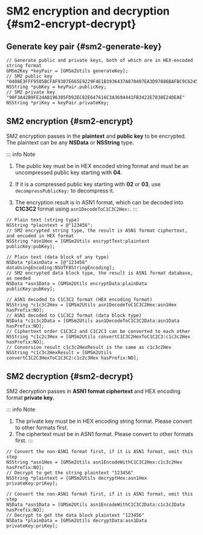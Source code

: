# SM2 encryption and decryption {#sm2-encrypt-decrypt}

## Generate key pair {#sm2-generate-key}

```objc
// Generate public and private keys, both of which are in HEX-encoded string format
GMSm2Key *keyPair = [GMSm2Utils generateKey];
// SM2 public key "0408E3FFF9505BCFAF9307E665E9229F4E1B3936437A870407EA3D97886BAFBC9C624537215DE9507BC0E2DD276CF74695C99DF42424F28E9004CDE4678F63D698"
NSString *pubKey = keyPair.publicKey;
// SM2 private key "90F3A42B9FE24AB196305FD92EC82E647616C3A3694441FB3422E7838E24DEAE"
NSString *priKey = keyPair.privateKey;
```

## SM2 encryption {#sm2-encrypt}

SM2 encryption passes in the **plaintext** and **public key** to be encrypted. The plaintext can be any **NSData** or **NSString** type.

::: info Note
1. The public key must be in HEX encoded string format and must be an uncompressed public key starting with **04**.

2. If it is a compressed public key starting with **02** or **03**, use `decompressPublicKey:` to decompress it.
3. The encryption result is in ASN1 format, which can be decoded into **C1C3C2** format using `asn1DecodeToC1C3C2Hex:`.
:::

```objc
// Plain text (string type)
NSString *plaintext = @"123456";
// SM2 encrypted string type, the result is ASN1 format ciphertext, and encoded in HEX format
NSString *asn1Hex = [GMSm2Utils encryptText:plaintext publicKey:pubKey];

// Plain text (data block of any type)
NSData *plainData = [@"123456" dataUsingEncoding:NSUTF8StringEncoding];
// SM2 encrypted data block type, the result is ASN1 format database, as needed
NSData *asn1Data = [GMSm2Utils encryptData:plainData publicKey:pubKey];

// ASN1 decoded to C1C3C2 format (HEX encoding format)
NSString *c1c3c2Hex = [GMSm2Utils asn1DecodeToC1C3C2Hex:asn1Hex hasPrefix:NO];
// ASN1 decoded to C1C3C2 format (data block type)
NSData *c1c3c2Data = [GMSm2Utils asn1DecodeToC1C3C2Data:asn1Data hasPrefix:NO];
// Ciphertext order C1C3C2 and C1C2C3 can be converted to each other
NSString *c1c2c3Hex = [GMSm2Utils convertC1C3C2HexToC1C2C3:c1c3c2Hex hasPrefix:NO];
// Conversion result c1c3c2HexResult is the same as c1c3c2Hex
NSString *c1c3c2HexResult = [GMSm2Utils convertC1C2C3HexToC1C3C2:c1c2c3Hex hasPrefix:NO];
```

## SM2 decryption {#sm2-decrypt}

SM2 decryption passes in **ASN1 format ciphertext** and HEX encoding format **private key**.

::: info Note
1. The private key must be in HEX encoding string format. Please convert to other formats first.
2. The ciphertext must be in ASN1 format. Please convert to other formats first.
:::

```objc
// Convert the non-ASN1 format first, if it is ASN1 format, omit this step
NSString *asn1Hex = [GMSm2Utils asn1EncodeWithC1C3C2Hex:c1c3c2Hex hasPrefix:NO];
// Decrypt to get the string plaintext "123456"
NSString *plaintext = [GMSm2Utils decryptHex:asn1Hex privateKey:priKey];

// Convert the non-ASN1 format first, if it is ASN1 format, omit this step
NSData *asn1Data = [GMSm2Utils asn1EncodeWithC1C3C2Data:c1c3c2Data hasPrefix:NO];
// Decrypt to get the data block plaintext "123456"
NSData *plainData = [GMSm2Utils decryptData:asn1Data privateKey:priKey];
```
